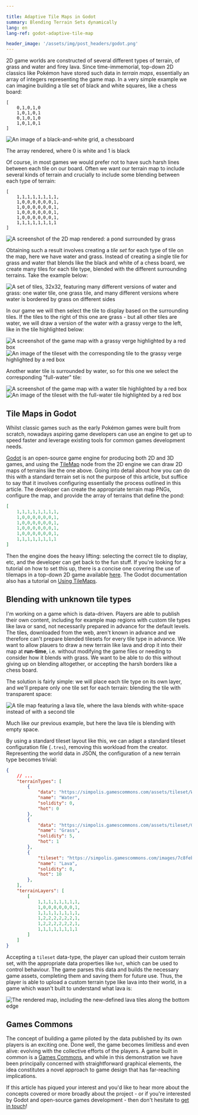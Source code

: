 ```yaml
---

title: Adaptive Tile Maps in Godot
summary: Blending Terrain Sets dynamically
lang: en
lang-ref: godot-adaptive-tile-map

header_image: '/assets/img/post_headers/godot.png'
---
```


2D game worlds are constructed of several different types of terrain, of grass and water and firey lava. Since time-immemorial, top-down 2D classics like Pokémon have stored such data in _terrain maps_, essentially an array of integers representing the game map. In a very simple example we can imagine building a tile set of black and white squares, like a chess board:

<div class="row">
<div class="col-1 col-lg-2"></div>
<div class="col-5 col-lg-4">
<div class="language-json highlighter-rouge"><div class="highlight"><pre class="highlight"><code><span class="p">[</span><span class="w">
    </span><span class="mi">0</span><span class="p">,</span><span class="mi">1</span><span class="p">,</span><span class="mi">0</span><span class="p">,</span><span class="mi">1</span><span class="p">,</span><span class="mi">0</span><span class="w">
    </span><span class="mi">1</span><span class="p">,</span><span class="mi">0</span><span class="p">,</span><span class="mi">1</span><span class="p">,</span><span class="mi">0</span><span class="p">,</span><span class="mi">1</span><span class="w">
    </span><span class="mi">0</span><span class="p">,</span><span class="mi">1</span><span class="p">,</span><span class="mi">0</span><span class="p">,</span><span class="mi">1</span><span class="p">,</span><span class="mi">0</span><span class="w">
    </span><span class="mi">1</span><span class="p">,</span><span class="mi">0</span><span class="p">,</span><span class="mi">1</span><span class="p">,</span><span class="mi">0</span><span class="p">,</span><span class="mi">1</span><span class="w">
</span><span class="p">]</span><span class="w">
</span></code></pre></div></div>
</div>
<div class="col-5 col-lg-4">
<img class="pt-3 blog-full-image-vertical" src="{{ '/assets/img/post_assets/godot-adaptive-tile-map/chess-board.png' | absolute_url }}" alt="An image of a black-and-white grid, a chessboard" />
<p class="image-caption" aria-hidden="true">The array rendered, where 0 is white and 1 is black</p>
</div>
<div class="col-1 col-lg-2"></div>
</div>

Of course, in most games we would prefer not to have such harsh lines between each tile on our board. Often we want our terrain map to include several kinds of terrain and crucially to include some blending between each type of terrain:

<div class="row">
<div class="col-1 col-lg-2"></div>
<div class="col-5 col-lg-4">
<div class="language-json highlighter-rouge"><div class="highlight"><pre class="highlight"><code><span class="p">[</span><span class="w">
    </span><span class="mi">1</span><span class="p">,</span><span class="mi">1</span><span class="p">,</span><span class="mi">1</span><span class="p">,</span><span class="mi">1</span><span class="p">,</span><span class="mi">1</span><span class="p">,</span><span class="mi">1</span><span class="p">,</span><span class="mi">1</span><span class="p">,</span><span class="mi">1</span><span class="p">,</span><span class="w">
    </span><span class="mi">1</span><span class="p">,</span><span class="mi">0</span><span class="p">,</span><span class="mi">0</span><span class="p">,</span><span class="mi">0</span><span class="p">,</span><span class="mi">0</span><span class="p">,</span><span class="mi">0</span><span class="p">,</span><span class="mi">0</span><span class="p">,</span><span class="mi">1</span><span class="p">,</span><span class="w">
    </span><span class="mi">1</span><span class="p">,</span><span class="mi">0</span><span class="p">,</span><span class="mi">0</span><span class="p">,</span><span class="mi">0</span><span class="p">,</span><span class="mi">0</span><span class="p">,</span><span class="mi">0</span><span class="p">,</span><span class="mi">0</span><span class="p">,</span><span class="mi">1</span><span class="p">,</span><span class="w">
    </span><span class="mi">1</span><span class="p">,</span><span class="mi">0</span><span class="p">,</span><span class="mi">0</span><span class="p">,</span><span class="mi">0</span><span class="p">,</span><span class="mi">0</span><span class="p">,</span><span class="mi">0</span><span class="p">,</span><span class="mi">0</span><span class="p">,</span><span class="mi">1</span><span class="p">,</span><span class="w">
    </span><span class="mi">1</span><span class="p">,</span><span class="mi">0</span><span class="p">,</span><span class="mi">0</span><span class="p">,</span><span class="mi">0</span><span class="p">,</span><span class="mi">0</span><span class="p">,</span><span class="mi">0</span><span class="p">,</span><span class="mi">0</span><span class="p">,</span><span class="mi">1</span><span class="p">,</span><span class="w">
    </span><span class="mi">1</span><span class="p">,</span><span class="mi">1</span><span class="p">,</span><span class="mi">1</span><span class="p">,</span><span class="mi">1</span><span class="p">,</span><span class="mi">1</span><span class="p">,</span><span class="mi">1</span><span class="p">,</span><span class="mi">1</span><span class="p">,</span><span class="mi">1</span><span class="w">
</span><span class="p">]</span><span class="w">
</span></code></pre></div></div>
</div>
<div class="col-5 col-lg-4">
<img src="{{ '/assets/img/post_assets/godot-adaptive-tile-map/terrain-map-example.png' | absolute_url }}" class="pt-2 blog-full-image-vertical" alt="A screenshot of the 2D map rendered: a pond surrounded by grass" />
</div>
<div class="col-1 col-lg-2"></div>
</div>

Obtaining such a result involves creating a _tile set_ for each type of tile on the map, here we have water and grass. Instead of creating a single tile for grass and water that blends like the black and white of a chess board, we create many tiles for each tile type, blended with the different surrounding terrains. Take the example below:

<img src="{{ '/assets/img/post_assets/godot-adaptive-tile-map/grass-water.png' | absolute_url }}" class="blog-full-image-vertical" alt="A set of tiles, 32x32, featuring many different versions of water and grass: one water tile, one grass tile, and many different versions where water is bordered by grass on different sides" />

In our game we will then select the tile to display based on the surrounding tiles. If the tiles to the right of this one are grass - but all other tiles are water, we will draw a version of the water with a grassy verge to the left, like in the tile highlighted below:

<div class="row">
<div class="col-1 col-lg-2"></div>
<div class="col-5 col-lg-4">
<img src="{{ '/assets/img/post_assets/godot-adaptive-tile-map/terrain-map-example-2.png' | absolute_url }}" class="blog-full-image-vertical" alt="A screenshot of the game map with a grassy verge highlighted by a red box" />
</div>
<div class="col-5 col-lg-4">
<img src="{{ '/assets/img/post_assets/godot-adaptive-tile-map/grass-water-2.png' | absolute_url }}" class="blog-full-image-vertical" alt="An image of the tileset with the corresponding tile to the grassy verge highlighted by a red box" />
</div>
<div class="col-lg-3"></div>
</div>

Another water tile is surrounded by water, so for this one we select the corresponding "full-water" tile:

<div class="row">
<div class="col-1 col-lg-2"></div>
<div class="col-5 col-lg-4">
<img src="{{ '/assets/img/post_assets/godot-adaptive-tile-map/terrain-map-example-3.png' | absolute_url }}" class="blog-full-image-vertical" alt="A screenshot of the game map with a water tile highlighted by a red box" />
</div>
<div class="col-5 col-lg-4">
<img src="{{ '/assets/img/post_assets/godot-adaptive-tile-map/grass-water-3.png' | absolute_url }}" class="blog-full-image-vertical" alt="An image of the tileset with the full-water tile highlighted by a red box" />
</div>
<div class="col-1 col-lg-2"></div>
</div>

## Tile Maps in Godot

Whilst classic games such as the early Pokémon games were built from scratch, nowadays aspiring game developers can use an engine to get up to speed faster and leverage existing tools for common games development needs.

[Godot](https://godotengine.org/) is an open-source game engine for producing both 2D and 3D games, and using the [TileMap](https://docs.godotengine.org/en/stable/classes/class_tilemap.html) node from the 2D engine we can draw 2D maps of terrains like the one above. Going into detail about how you can do this with a standard terrain set is not the purpose of this article, but suffice to say that it involves configuring essentially the process outlined in this article. The developer can create the appropriate terrain map PNGs, configure the map, and provide the array of terrains that define the pond:

```json
[
    1,1,1,1,1,1,1,1,
    1,0,0,0,0,0,0,1,
    1,0,0,0,0,0,0,1,
    1,0,0,0,0,0,0,1,
    1,0,0,0,0,0,0,1,
    1,1,1,1,1,1,1,1
]
```

Then the engine does the heavy lifting: selecting the correct tile to display, etc, and the developer can get back to the fun stuff. If you're looking for a tutorial on how to set this up, there is a concise one covering the use of tilemaps in a top-down 2D game available [here](https://www.sandromaglione.com/articles/top-down-grid-movement-in-godot-game-engine). The Godot documentation also has a tutorial on [Using TileMaps](https://docs.godotengine.org/en/stable/tutorials/2d/using_tilemaps.html).

## Blending with unknown tile types

I'm working on a game which is data-driven. Players are able to publish their own content, including for example map regions with custom tile types like lava or sand, not necessarily prepared in advance for the default levels. The tiles, downloaded from the web, aren't known in advance and we therefore can't prepare blended tilesets for every tile type in advance. We want to allow plauers to draw a new terrain like lava and drop it into their map at **run-time**, i.e. without modifying the game files or needing to consider how it blends with grass. We want to be able to do this without giving up on blending altogether, or accepting the harsh borders like a chess board.

The solution is fairly simple: we will place each tile type on its own layer, and we'll prepare only one tile set for each terrain: blending the tile with transparent space:

<img src="{{ '/assets/img/post_assets/godot-adaptive-tile-map/lava.png' | absolute_url }}" class="blog-full-image-vertical" alt="A tile map featuring a lava tile, where the lava blends with white-space instead of with a second tile" />
<p class="image-caption" aria-hidden="true">Much like our previous example, but here the lava tile is blending with empty space.</p>

By using a standard tileset layout like this, we can adapt a standard tileset configuration file (`.tres`), removing this workload from the creator. Representing the world data in JSON, the configuration of a new terrain type becomes trivial:

```json
{
    // ...
    "terrainTypes": [
        {
            "data": "https://simpolis.gamescommons.com/assets/tileset/Water.tres",
            "name": "Water",
            "solidity": 0,
            "hot": 0
        },
        {
            "data": "https://simpolis.gamescommons.com/assets/tileset/Grass.tres",
            "name": "Grass",
            "solidity": 5,
            "hot": 1
        },
        {
            "tileset": "https://simpolis.gamescommons.com/images/7c8febe6-1484-4b23-91be-7b290234821e.png",
            "name": "Lava",
            "solidity": 0,
            "hot": 10
        },
    ],
    "terrainLayers": [
        [
            1,1,1,1,1,1,1,1,
            1,0,0,0,0,0,0,1,
            1,1,1,1,1,1,1,1,
            1,2,2,2,2,2,2,1,
            1,2,2,2,2,2,2,1,
            1,1,1,1,1,1,1,1
        ]
    ]
}
```

Accepting a `tileset` data-type, the player can upload their custom terrain set, with the appropriate data properties like `hot`, which can be used to control behaviour. The game parses this data and builds the necessary game assets, completing them and saving them for future use. Thus, the player is able to upload a custom terrain type like lava into their world, in a game which wasn't built to understand what lava is:

<img src="{{ '/assets/img/post_assets/godot-adaptive-tile-map/terrain-map-example-4.png' | absolute_url }}" class="blog-full-image-vertical" alt="The rendered map, including the new-defined lava tiles along the bottom edge" />

## Games Commons

The concept of building a game piloted by the data published by its own players is an exciting one. Done well, the game becomes limitless and even alive: evolving with the collective efforts of the players. A game built in common is a [Games Commons](https://gamescommons.com/), and while in this demonstration we have been principally concerned with straightforward graphical elements, the idea constitutes a novel approach to game design that has far-reaching implications.

If this article has piqued your interest and you'd like to hear more about the concepts covered or more broadly about the project - or if you're interested by Godot and open-source games development - then don't hesitate to <a href="{{ '/contact' | prepend: site.baseurl }}">get in touch</a>!
